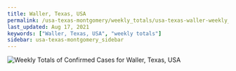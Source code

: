 ```yaml
---
title: Waller, Texas, USA
permalink: /usa-texas-montgomery/weekly_totals/usa-texas-waller-weekly_totals.html
last_updated: Aug 17, 2021
keywords: ["Waller, Texas, USA", "weekly totals"]
sidebar: usa-texas-montgomery_sidebar
---
```


![Weekly Totals of Confirmed Cases for Waller, Texas, USA](/covid_tracker/images/graphs/usa-texas-waller-weekly_totals_graph.png)
